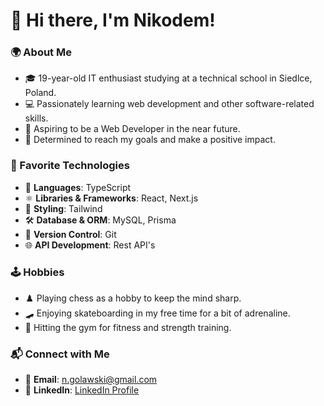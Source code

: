 # 👋 Hi there, I'm Nikodem!

### 🌍 About Me
- 🎓 19-year-old IT enthusiast studying at a technical school in Siedlce, Poland.
- 💻 Passionately learning web development and other software-related skills.
- 🚀 Aspiring to be a Web Developer in the near future.
- 🎯 Determined to reach my goals and make a positive impact.

### 🚀 Favorite Technologies
- 📝 **Languages**: TypeScript
- ⚛️ **Libraries & Frameworks**: React, Next.js
- 🎨 **Styling**: Tailwind
- 🛠️ **Database & ORM**: MySQL, Prisma
- 🔄 **Version Control**: Git
- 🌐 **API Development**: Rest API's

### 🕹️ Hobbies
- ♟️ Playing chess as a hobby to keep the mind sharp.
- 🛹 Enjoying skateboarding in my free time for a bit of adrenaline.
- 💪 Hitting the gym for fitness and strength training.

### 📬 Connect with Me
- 📧 **Email**: [n.golawski@gmail.com](mailto:n.golawski@gmail.com)
- 🔗 **LinkedIn**: [LinkedIn Profile](https://www.linkedin.com/in/nikodem-go%C5%82awski-b385662a1/)
